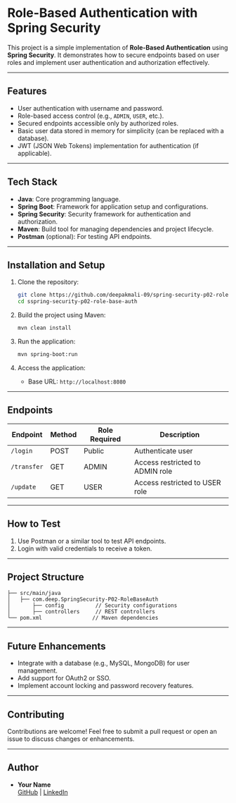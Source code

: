 # Role-Based Authentication with Spring Security

This project is a simple implementation of **Role-Based Authentication** using **Spring Security**. It demonstrates how to secure endpoints based on user roles and implement user authentication and authorization effectively.

---

## Features

- User authentication with username and password.
- Role-based access control (e.g., `ADMIN`, `USER`, etc.).
- Secured endpoints accessible only by authorized roles.
- Basic user data stored in memory for simplicity (can be replaced with a database).
- JWT (JSON Web Tokens) implementation for authentication (if applicable).

---

## Tech Stack

- **Java**: Core programming language.
- **Spring Boot**: Framework for application setup and configurations.
- **Spring Security**: Security framework for authentication and authorization.
- **Maven**: Build tool for managing dependencies and project lifecycle.
- **Postman** (optional): For testing API endpoints.

---

## Installation and Setup

1. Clone the repository:
   ```bash
   git clone https://github.com/deepakmali-09/spring-security-p02-role-base-auth.git
   cd sspring-security-p02-role-base-auth
   ```

2. Build the project using Maven:
   ```bash
   mvn clean install
   ```

3. Run the application:
   ```bash
   mvn spring-boot:run
   ```

4. Access the application:
    - Base URL: `http://localhost:8080`

---

## Endpoints

| Endpoint    | Method | Role Required   | Description                     |
|-------------|--------|----------------|---------------------------------|
| `/login`    | POST   | Public         | Authenticate user               |
| `/transfer` | GET    | ADMIN          | Access restricted to ADMIN role |
| `/update`   | GET    | USER           | Access restricted to USER role  |

---

## How to Test

1. Use Postman or a similar tool to test API endpoints.
2. Login with valid credentials to receive a token.

---

## Project Structure

```
├── src/main/java
│   ├── com.deep.SpringSecurity-P02-RoleBaseAuth
│       ├── config          // Security configurations
│       ├── controllers     // REST controllers
└── pom.xml                // Maven dependencies
```

---

## Future Enhancements

- Integrate with a database (e.g., MySQL, MongoDB) for user management.
- Add support for OAuth2 or SSO.
- Implement account locking and password recovery features.

---

## Contributing

Contributions are welcome! Feel free to submit a pull request or open an issue to discuss changes or enhancements.

---

## Author

- **Your Name**  
  [GitHub](https://github.com/deepakmali-09) | [LinkedIn](https://www.linkedin.com/in/dipak-mali3/)
